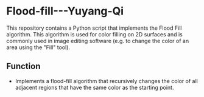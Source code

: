# Flood-fill---Yuyang-Qi
This repository contains a Python script that implements the Flood Fill algorithm. This algorithm is used for color filling on 2D surfaces and is commonly used in image editing software (e.g. to change the color of an area using the "Fill" tool).

## Function
- Implements a flood-fill algorithm that recursively changes the color of all adjacent regions that have the same color as the starting point.
